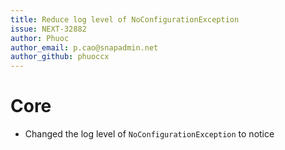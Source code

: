 ```yaml
---
title: Reduce log level of NoConfigurationException
issue: NEXT-32882
author: Phuoc
author_email: p.cao@snapadmin.net
author_github: phuoccx
---
```

# Core
* Changed the log level of `NoConfigurationException` to notice 
